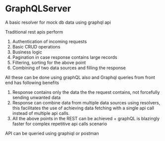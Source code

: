 # GraphQLServer
A basic resolver for mock db data using graphql api

Traditional rest apis perform
1. Authentication of incoming requests
2. Basic CRUD operations
3. Business logic
4. Pagination in case response contains large records
5. Filtering, sorting for the above point
6. Combining of two data sources and filling the response

All these can be done using graphQL also and Graphql queries from front end has following benefits
1. Response contains only the data the the request contains, not forcefully sending unwanted data
2. Response can combine data from multiple data sources using resolvers, this facilitates the use of 
   achieving data fetching with a single api call instead of multiple api calls.
3. All the above points in the REST can be achieved + graphQL is blazingly faster for complex repetitive api calls scenario

API can be queried using graphiql or postman
